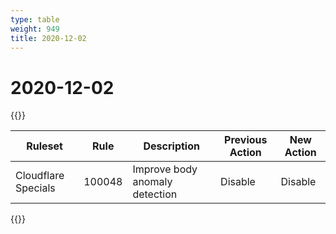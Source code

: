 ```yaml
---
type: table
weight: 949
title: 2020-12-02
---
```


# 2020-12-02

{{<table-wrap>}}<table style="width: 100%">

<thead>
  <tr>
    <th>Ruleset</th>
    <th>Rule</th>
    <th>Description</th>
    <th>Previous Action</th>
    <th>New Action</th>
  </tr>
</thead>
<tbody>
  <tr>
    <td>Cloudflare Specials</td>
    <td>100048</td>
    <td>Improve body anomaly detection</td>
    <td>Disable</td>
    <td>Disable</td>
  </tr>
</tbody>

</table>{{</table-wrap>}}
